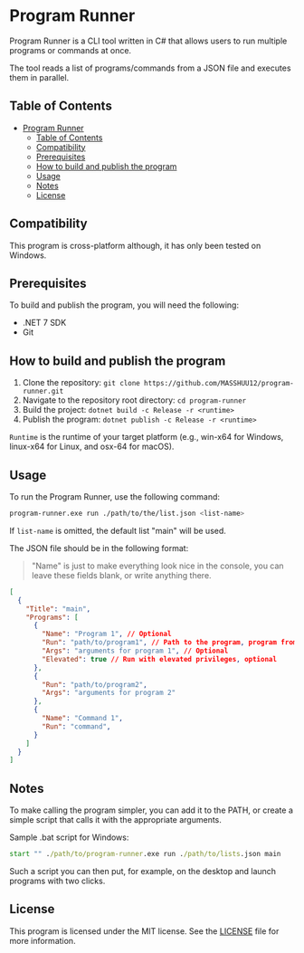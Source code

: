 # Program Runner

Program Runner is a CLI tool written in C# that allows users to run multiple programs or commands at once.

The tool reads a list of programs/commands from a JSON file and executes them in parallel.

## Table of Contents

- [Program Runner](#program-runner)
  - [Table of Contents](#table-of-contents)
  - [Compatibility](#compatibility)
  - [Prerequisites](#prerequisites)
  - [How to build and publish the program](#how-to-build-and-publish-the-program)
  - [Usage](#usage)
  - [Notes](#notes)
  - [License](#license)

## Compatibility

This program is cross-platform although, it has only been tested on Windows.

## Prerequisites

To build and publish the program, you will need the following:

- .NET 7 SDK
- Git

## How to build and publish the program

1. Clone the repository: `git clone https://github.com/MASSHUU12/program-runner.git`
2. Navigate to the repository root directory: `cd program-runner`
3. Build the project: `dotnet build -c Release -r <runtime>`
4. Publish the program: `dotnet publish -c Release -r <runtime>`

`Runtime` is the runtime of your target platform (e.g., win-x64 for Windows, linux-x64 for Linux, and osx-64 for macOS).

## Usage

To run the Program Runner, use the following command:

```bash
program-runner.exe run ./path/to/the/list.json <list-name>
```

If `list-name` is omitted, the default list "main" will be used.

The JSON file should be in the following format:

> "Name" is just to make everything look nice in the console, you can leave these fields blank, or write anything there.

```json
[
  {
    "Title": "main",
    "Programs": [
      {
        "Name": "Program 1", // Optional
        "Run": "path/to/program1", // Path to the program, program from PATH or a command
        "Args": "arguments for program 1", // Optional
        "Elevated": true // Run with elevated privileges, optional
      },
      {
        "Run": "path/to/program2",
        "Args": "arguments for program 2"
      },
      {
        "Name": "Command 1",
        "Run": "command",
      }
    ]
  }
]
```

## Notes

To make calling the program simpler, you can add it to the PATH, or create a simple script that calls it with the appropriate arguments.

Sample .bat script for Windows:

```bat
start "" ./path/to/program-runner.exe run ./path/to/lists.json main
```

Such a script you can then put, for example, on the desktop and launch programs with two clicks.

## License

This program is licensed under the MIT license.
See the [LICENSE](https://github.com/MASSHUU12/program-runner/blob/master/LICENSE) file for more information.
